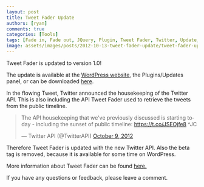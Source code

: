 ```yaml
---
layout: post
title: Tweet Fader Update
authors: [ryan]
comments: true
categories: [Tools]
tags: [Fade in, Fade out, JQuery, Plugin, Tweet Fader, Twitter, Update, WordPress, WordPress]
image: assets/images/posts/2012-10-13-tweet-fader-update/tweet-fader-update-feature-image.png
---
```

Tweet Fader is updated to version 1.0!

The update is available at the <a href="http://wordpress.org/extend/plugins/tweet-fader/" target="_blank">WordPress website</a>, the Plugins/Updates panel, or can be downloaded <a title="Tweet Fader 1.0" href="http://www.logitblog.com/downloads/tweet-fader_1.0.zip" target="_blank">here</a>.

In the flowing Tweet, Twitter announced the housekeeping of the Twitter API. This is also including the API Tweet Fader used to retrieve the tweets from the public timeline.

<blockquote class="twitter-tweet"><p lang="en" dir="ltr">The API housekeeping that we&#39;ve previously discussed is starting today - including the sunset of public timeline: <a href="https://t.co/JSEOjfe8">https://t.co/JSEOjfe8</a> ^JC</p>&mdash; Twitter API (@TwitterAPI) <a href="https://twitter.com/TwitterAPI/status/255746057756110848?ref_src=twsrc%5Etfw">October 9, 2012</a></blockquote> <script async src="https://platform.twitter.com/widgets.js" charset="utf-8"></script>

Therefore Tweet Fader is updated with the new Twitter API. Also the beta tag is removed, because it is available for some time on WordPress.

More information about Tweet Fader can be found <a href="http://www.logitblog.com/tooling/tweet-fader" target="_blank">here.</a>

If you have any questions or feedback, please leave a comment.